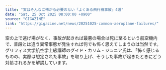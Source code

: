 ```yaml
---
title: "実はそんなに怖がる必要のない「よくある飛行機事故」4選"
date: "Sat, 25 Oct 2025 08:00:00 +0900"
source: "GIGAZINE"
link: "https://gigazine.net/news/20251025-common-aeroplane-failures/"
---
```


空の上で逃げ場がなく、事故が起きれば最悪の場合は死に至るという航空機内で、普段とは違う異常事態が発生すれば何でも怖く思えてしまうのは当然です。 グリフィス大学航空学上級講師のグイド・カリム・ジュニア氏は、「怖く感じるものの、実際は想定された事故」を取り上げ、そうした事故が起きたときにどう対処されるかを解説しています。
